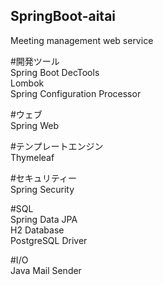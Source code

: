 ## SpringBoot-aitai
Meeting management web service

#開発ツール  
Spring Boot DecTools  
Lombok  
Spring Configuration Processor

#ウェブ  
Spring Web

#テンプレートエンジン  
Thymeleaf

#セキュリティー  
Spring Security

#SQL  
Spring Data JPA  
H2 Database  
PostgreSQL Driver

#I/O  
Java Mail Sender
